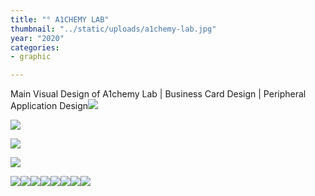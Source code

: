 ```yaml
---
title: "° A1CHEMY LAB"
thumbnail: "../static/uploads/a1chemy-lab.jpg"
year: "2020"
categories:
- graphic

---
```

Main Visual Design of A1chemy Lab | Business Card Design | Peripheral Application Design![](https://mir-s3-cdn-cf.behance.net/project_modules/fs/59144d97308067.5ec263e3c9779.png)

![](https://mir-s3-cdn-cf.behance.net/project_modules/fs/7d999c97308067.5ec263e3cc4a1.jpg)

![](https://mir-s3-cdn-cf.behance.net/project_modules/fs/f131cf97308067.5ec263e3ca925.jpg)

![](https://mir-s3-cdn-cf.behance.net/project_modules/fs/237a2397308067.5ec263e3ca3c2.jpg)

![](https://mir-s3-cdn-cf.behance.net/project_modules/fs/b6c03697308067.5f2b80aea592d.jpg)![](https://mir-s3-cdn-cf.behance.net/project_modules/fs/ce8be697308067.5ec263e3cbba5.jpg)![](https://mir-s3-cdn-cf.behance.net/project_modules/fs/ff4dff97308067.5ec263e3c8b1e.jpg)![](https://mir-s3-cdn-cf.behance.net/project_modules/fs/da2fed97308067.5ec263e3cce3c.jpg)![](https://mir-s3-cdn-cf.behance.net/project_modules/max_1200/da4e1697308067.5ec263e3c82ef.png)![](https://mir-s3-cdn-cf.behance.net/project_modules/2800_opt_1/901a1a97308067.5ec264bc0f0cd.jpg)![](https://mir-s3-cdn-cf.behance.net/project_modules/2800_opt_1/a3b4ea97308067.5ec264bc0f6af.jpg)![](https://mir-s3-cdn-cf.behance.net/project_modules/fs/496de597308067.5ec263e3cb181.jpg)